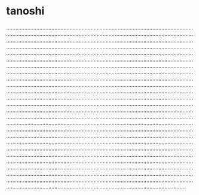 # tanoshi
...................................................................................................................................................................................................................................................................................................................................................................................................................................................................................................................................................................................................................................................................................................................................................................................................................................................................................................................................................................................................................................................................................................................................................................................................................................................................................................................................................................................................................................................................................................................................................................................................................................................................................................................................................................................................................................................................................................................................................................................................................................................................................................................................................................................................................................................................................................................................................................................................................................................................................................................................................................................................................................................................................................................................................................................................................................................................................................................................................................................................................................................................................................................................................................................................................................................................................................................................................